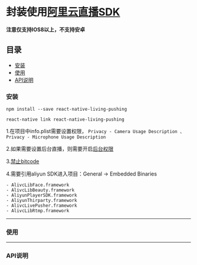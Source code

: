 # 封装使用[阿里云直播SDK](https://help.aliyun.com/document_detail/94821.html?spm=a2c4g.11186623.6.850.6adb60926lK3w7)

**注意仅支持IOS8以上，不支持安卓**

## 目录

- [安装](#安装)
- [使用](#使用)
- [API说明](#API说明)

### 安装


```
npm install --save react-native-living-pushing

react-native link react-native-living-pushing
```


1.在项目中info.plist需要设置权限，
```Privacy - Camera Usage Description 、Privacy - Microphone Usage Description```

2.如果需要设置后台直播，则需要开启[后台权限](http://static-aliyun-doc.oss-cn-hangzhou.aliyuncs.com/assets/img/40318/155106684221040_zh-CN.png)

3.[禁止bitcode](http://static-aliyun-doc.oss-cn-hangzhou.aliyuncs.com/assets/img/40318/155106684221041_zh-CN.png)

4.需要引用aliyun SDK进入项目：General -> Embedded Binaries

    - AlivcLibFace.framework
    - AlivcLibBeauty.framework
    - AliyunPlayerSDK.framework
    - AliyunThirparty.framework
    - AlivcLivePusher.framework
    - AlivcLibRtmp.framework

---

### 使用

---
### API说明

